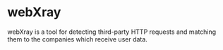 # webXray
webXray is a tool for detecting third-party HTTP requests and matching them to the companies which receive user data.
